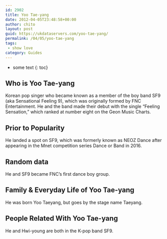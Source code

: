 ```yaml
---
id: 2902
title: Yoo Tae-yang
date: 2012-04-05T23:48:58+00:00
author: chito
layout: post
guid: https://ukdataservers.com/yoo-tae-yang/
permalink: /04/05/yoo-tae-yang
tags:
 - show love
category: Guides
---
```


* some text
{: toc}
          
          
## Who is  Yoo Tae-yang
                  
                  
                  
Korean pop singer who became known as a member of the boy band SF9 (aka Sensational Feeling 9), which was originally formed by FNC Entertainment. He and the band made their debut with the single &#8220;Feeling Sensation,&#8221; which ranked at number eight on the Geon Music Charts.
                  
                
                
                
## Prior to Popularity 
                  
                  
                  
He landed a spot on SF9, which was formerly known as NEOZ Dance after appearing in the Mnet competition series Dance or Band in 2016.
                  
                
                
                
## Random data 
                  
                  
                  
He and SF9 became FNC&#8217;s first dance boy group.
                  
                
                
                
## Family & Everyday Life of Yoo Tae-yang
                  
                  
                  
He was born Yoo Taeyang, but goes by the stage name Taeyang.
                  
                
                
                
## People Related With  Yoo Tae-yang
                  
                  
                  
He and Hwi-young are both in the K-pop band SF9.
                  
                
              
            
          
          
          
    
    
  

